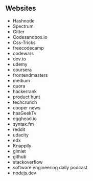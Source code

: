 
##  Websites

 - Hashnode
 - Spectrum
 - Gitter
 - Codesandbox.io
 - Css-Tricks
 - freecodecamp
 - codewars
 - dev.to
 - udemy
 - coursera
 - frontendmasters
 - medium
 - quora
 - hackerrank
 - product hunt
 - techcrunch
 - cooper news
 - hasGeekTv
 - egghead.io
 - syntax.fm
 - reddit
 - udacity
 - edx
 - Knappily
 - gimlet
 - github
 - stackoverflow
 - software engineering daily podcast
 - nodejs.dev
<!--stackedit_data:
eyJoaXN0b3J5IjpbLTE3NTE5NzQ5NDgsMTMwMzk5MDQwNSwxOD
g2NTQ5MDc5LC0xNjUwNjAxNjAwLC0xNTIwNzMzOTAxLC0xNTIw
NzMzOTAxLC0xNTIwNzMzOTAxLDkwMzcxOTAxOV19
-->
